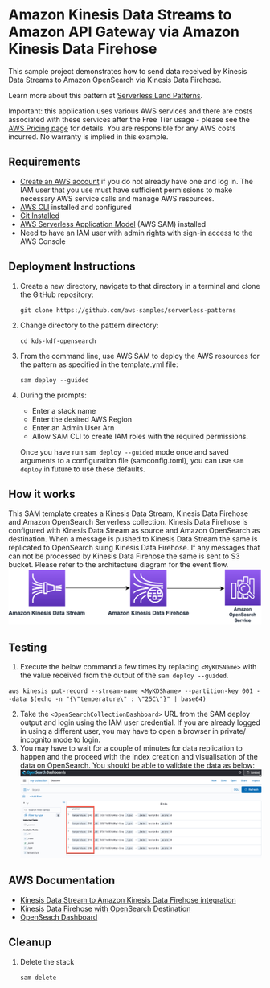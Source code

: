 # Amazon Kinesis Data Streams to Amazon API Gateway via Amazon Kinesis Data Firehose

This sample project demonstrates how to send data received by Kinesis Data Streams to Amazon OpenSearch via Kinesis Data Firehose.

Learn more about this pattern at [Serverless Land Patterns](https://serverlessland.com/patterns/kds-kdf-opensearch).

Important: this application uses various AWS services and there are costs associated with these services after the Free Tier usage - please see the [AWS Pricing page](https://aws.amazon.com/pricing/) for details. You are responsible for any AWS costs incurred. No warranty is implied in this example.

## Requirements

* [Create an AWS account](https://portal.aws.amazon.com/gp/aws/developer/registration/index.html) if you do not already have one and log in. The IAM user that you use must have sufficient permissions to make necessary AWS service calls and manage AWS resources.
* [AWS CLI](https://docs.aws.amazon.com/cli/latest/userguide/install-cliv2.html) installed and configured
* [Git Installed](https://git-scm.com/book/en/v2/Getting-Started-Installing-Git)
* [AWS Serverless Application Model](https://docs.aws.amazon.com/serverless-application-model/latest/developerguide/serverless-sam-cli-install.html) (AWS SAM) installed
* Need to have an IAM user with admin rights with sign-in access to the AWS Console

## Deployment Instructions

1. Create a new directory, navigate to that directory in a terminal and clone the GitHub repository:
    ```
    git clone https://github.com/aws-samples/serverless-patterns
    ```
2. Change directory to the pattern directory:
    ```
    cd kds-kdf-opensearch
    ```
3. From the command line, use AWS SAM to deploy the AWS resources for the pattern as specified in the template.yml file:
    ```
    sam deploy --guided
    ```
4. During the prompts:
    * Enter a stack name
    * Enter the desired AWS Region
    * Enter an Admin User Arn
    * Allow SAM CLI to create IAM roles with the required permissions.

    Once you have run `sam deploy --guided` mode once and saved arguments to a configuration file (samconfig.toml), you can use `sam deploy` in future to use these defaults.

## How it works

This SAM template creates a Kinesis Data Stream, Kinesis Data Firehose and Amazon OpenSearch Serverless collection. Kinesis Data Firehose is configured with Kinesis Data Stream as source and Amazon OpenSearch as destination. When a message is pushed to Kinesis Data Stream the same is replicated to OpenSearch suing Kinesis Data Firehose. If any messages that can not be processed by Kinesis Data Firehose the same is sent to S3 bucket. Please refer to the architecture diagram for the event flow.
![End to End Architecture](images/architecture.png) 

## Testing

1. Execute the below command a few times by replacing `<MyKDSName>` with the value received from the output of the `sam deploy --guided`.
  ```
  aws kinesis put-record --stream-name <MyKDSName> --partition-key 001 --data $(echo -n "{\"temperature\" : \"25C\"}" | base64)
  ```
2. Take the `<OpenSearchCollectionDashboard>` URL from the SAM deploy output and login using the IAM user credential. If you are already logged in using a different user, you may have to open a browser in private/ incognito mode to login.
3. You may have to wait for a couple of minutes for data replication to happen and the proceed with the index creation and visualisation of the data on OpenSearch. You should be able to validate the data as below:
![OpenSerach Dashboard](images/opensearch-dashboard.png)    

## AWS Documentation

- [Kinesis Data Stream to Amazon Kinesis Data Firehose integration](https://docs.aws.amazon.com/firehose/latest/dev/writing-with-kinesis-streams.html)
- [Kinesis Data Firehose with OpenSearch Destination](https://docs.aws.amazon.com/firehose/latest/dev/create-destination.html#create-destination-elasticsearch)
- [OpenSeach Dashboard](https://docs.aws.amazon.com/opensearch-service/latest/developerguide/dashboards.html)

## Cleanup

1. Delete the stack
    ```bash
    sam delete
    ```
